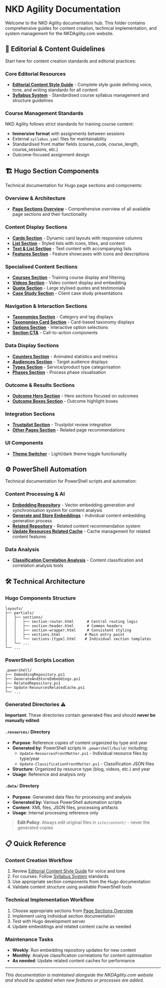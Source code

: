 # NKD Agility Documentation

Welcome to the NKD Agility documentation hub. This folder contains comprehensive guides for content creation, technical implementation, and system management for the NKDAgility.com website.

## 📝 Editorial & Content Guidelines

Start here for content creation standards and editorial practices:

### Core Editorial Resources

- **[Editorial Content Style Guide](editorial-content-style-guide.md)** - Complete style guide defining voice, tone, and writing standards for all content
- **[Syllabus System](syllabus-system.md)** - Standardised course syllabus management and structure guidelines

### Course Management Standards

NKD Agility follows strict standards for training course content:

- **Immersive format** with assignments between sessions
- External `syllabus.yaml` files for maintainability
- Standardised front matter fields (course_code, course_length, course_sessions, etc.)
- Outcome-focused assignment design

## 🏗️ Hugo Section Components

Technical documentation for Hugo page sections and components:

### Overview & Architecture

- **[Page Sections Overview](page-sections-overview.md)** - Comprehensive overview of all available page sections and their functionality

### Content Display Sections

- **[Cards Section](cards-section-usage.md)** - Dynamic card layouts with responsive columns
- **[List Section](list-section-usage.md)** - Styled lists with icons, titles, and content
- **[Text & List Section](textnlist-section-usage.md)** - Text content with accompanying lists
- **[Features Section](features-section-usage.md)** - Feature showcases with icons and descriptions

### Specialised Content Sections

- **[Courses Section](courses-section-usage.md)** - Training course display and filtering
- **[Videos Section](videos-section-usage.md)** - Video content display and embedding
- **[Quote Section](quote-section-usage.md)** - Large stylised quotes and testimonials
- **[Case Study Section](casestudy-section-usage.md)** - Client case study presentations

### Navigation & Interaction Sections

- **[Taxonomies Section](taxonomies-section-usage.md)** - Category and tag displays
- **[Taxonomies Card Section](taxonomies-card-section-usage.md)** - Card-based taxonomy displays
- **[Options Section](options-section-usage.md)** - Interactive option selections
- **[Section CTA](sectioncta-section-usage.md)** - Call-to-action components

### Data Display Sections

- **[Counters Section](counters-section-usage.md)** - Animated statistics and metrics
- **[Audiences Section](audiences-section-usage.md)** - Target audience displays
- **[Types Section](types-section-usage.md)** - Service/product type categorisation
- **[Phases Section](phases-section-usage.md)** - Process phase visualisation

### Outcome & Results Sections

- **[Outcome Hero Section](outcomehero-section-usage.md)** - Hero sections focused on outcomes
- **[Outcome Boxes Section](outcomeboxes-section-usage.md)** - Outcome highlight boxes

### Integration Sections

- **[Trustpilot Section](trustpilot-section-usage.md)** - Trustpilot review integration
- **[Other Pages Section](otherpages-section-usage.md)** - Related page recommendations

### UI Components

- **[Theme Switcher](theme-switcher-usage.md)** - Light/dark theme toggle functionality

## ⚙️ PowerShell Automation

Technical documentation for PowerShell scripts and automation:

### Content Processing & AI

- **[Embedding Repository](EmbeddingRepository.md)** - Vector embedding generation and synchronisation system for content analysis
- **[Generate and Store Embeddings](GenerateAndStoreEmbeddings.md)** - Individual content embedding generation process
- **[Related Repository](RelatedRepository.md)** - Related content recommendation system
- **[Update Resources Related Cache](Update-ResourcesRelatedCache.md)** - Cache management for related content features

### Data Analysis

- **[Classification Correlation Analysis](classification-correlation-analysis.md)** - Content classification and correlation analysis tools

## 🛠️ Technical Architecture

### Hugo Components Structure

```text
layouts/
├── partials/
│   ├── sections/
│   │   ├── section-router.html      # Central routing logic
│   │   ├── section-header.html      # Common headers
│   │   ├── section-wrapper.html     # Consistent styling
│   │   ├── sections.html           # Main entry point
│   │   └── sections-[type].html    # Individual section templates
│   └── ...
└── ...
```

### PowerShell Scripts Location

```text
.powershell/
├── EmbeddingRepository.ps1
├── GenerateAndStoreEmbeddings.ps1
├── RelatedRepository.ps1
├── Update-ResourcesRelatedCache.ps1
└── ...
```

### Generated Directories ⚠️

**Important**: These directories contain generated files and should **never be manually edited**:

#### `.resources/` Directory

- **Purpose**: Reference copies of content organized by type and year
- **Generated by**: PowerShell scripts in `.powershell/build/` including:
  - `Update-ResourcesFrontMatter.ps1` - Individual resource files by type/year
  - `Update-ClassificationFrontMatter.ps1` - Classification JSON files
- **Structure**: Organized by resource type (blog, videos, etc.) and year
- **Usage**: Reference and analysis only

#### `.data/` Directory

- **Purpose**: Generated data files for processing and analysis
- **Generated by**: Various PowerShell automation scripts
- **Content**: XML files, JSON files, processing artifacts
- **Usage**: Internal processing reference only

> **Edit Policy**: Always edit original files in `site/content/` - never the generated copies

## 📋 Quick Reference

### Content Creation Workflow

1. Review [Editorial Content Style Guide](editorial-content-style-guide.md) for voice and tone
2. For courses: Follow [Syllabus System](syllabus-system.md) standards
3. Use appropriate section components from the Hugo documentation
4. Validate content structure using available PowerShell tools

### Technical Implementation Workflow

1. Choose appropriate sections from [Page Sections Overview](page-sections-overview.md)
2. Implement using individual section documentation
3. Test with Hugo development server
4. Update embeddings and related content cache as needed

### Maintenance Tasks

- **Weekly**: Run embedding repository updates for new content
- **Monthly**: Analyse classification correlations for content optimisation
- **As needed**: Update related content caches for performance

---

_This documentation is maintained alongside the NKDAgility.com website and should be updated when new features or processes are added._
